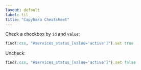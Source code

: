 ```yaml
---
layout: default
label: til
title: "Capybara Cheatsheet"
---
```


Check a checkbox by `id` and `value`:
```ruby 
find(:css, "#services_status_[value='active']").set true
```
Uncheck: 
```ruby
find(:css, "#services_status_[value='active']").set false 
```

